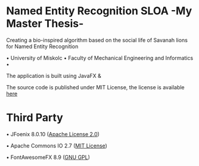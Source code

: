 # Named Entity Recognition SLOA -My Master Thesis-
Creating a bio-inspired algorithm based on the social life of Savanah lions for Named Entity Recognition

• University of Miskolc • Faculty of Mechanical Engineering and Informatics •

The application is built using JavaFX &

The source code is published under MIT License, the license is available <a href="https://github.com/marwane323/Named_Entity_Recognition_SLOA/blob/3a7ec594570e1af5788cce15640cbe91444b8622/LICENSE">here</a> 

# Third Party
• JFoenix 8.0.10 (<a href="https://github.com/jfoenixadmin/JFoenix/blob/9298c5fb8c4fc84315df9b7133926f176e986a70/LICENSE">Apache License 2.0</a>)

• Apache Commons IO 2.7 (<a href="https://github.com/apache/commons-io/blob/8365dcfb75c4ca70266b4b472fb622e78e5dc14d/LICENSE.txt">MIT License</a>)

• FontAwesomeFX 8.9 (<a href="https://bitbucket.org/Jerady/fontawesomefx/src/fontawesomefx-8.9-release/">GNU GPL</a>)
